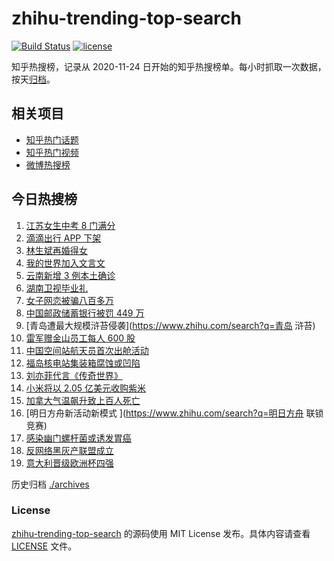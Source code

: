 # zhihu-trending-top-search

[![Build Status](https://github.com/justjavac/zhihu-trending-top-search/workflows/ci/badge.svg?branch=main)](https://github.com/justjavac/zhihu-trending-top-search/actions)
[![license](https://img.shields.io/github/license/justjavac/zhihu-trending-top-search)](https://github.com/justjavac/zhihu-trending-top-search/blob/main/LICENSE)

知乎热搜榜，记录从 2020-11-24 日开始的知乎热搜榜单。每小时抓取一次数据，按天[归档](./archives)。

## 相关项目

- [知乎热门话题](https://github.com/justjavac/zhihu-trending-hot-questions)
- [知乎热门视频](https://github.com/justjavac/zhihu-trending-hot-video)
- [微博热搜榜](https://github.com/justjavac/weibo-trending-hot-search)

## 今日热搜榜

<!-- BEGIN -->
<!-- 最后更新时间 Mon Jul 05 2021 15:04:57 GMT+0800 (China Standard Time) -->

1. [江苏女生中考 8 门满分](https://www.zhihu.com/search?q=中考)
2. [滴滴出行 APP 下架](https://www.zhihu.com/search?q=滴滴下架)
3. [林生斌再婚得女](https://www.zhihu.com/search?q=林生斌)
4. [我的世界加入文言文](https://www.zhihu.com/search?q=我的世界)
5. [云南新增 3 例本土确诊](https://www.zhihu.com/search?q=云南疫情)
6. [湖南卫视毕业礼](https://www.zhihu.com/search?q=2021毕业礼)
7. [女子网恋被骗八百多万](https://www.zhihu.com/search?q=网恋被骗)
8. [中国邮政储蓄银行被罚 449 万](https://www.zhihu.com/search?q=中国邮政储蓄银行)
9. [青岛遭最大规模浒苔侵袭](https://www.zhihu.com/search?q=青岛 浒苔)
10. [雷军赠金山员工每人 600 股](https://www.zhihu.com/search?q=金山股票)
11. [中国空间站航天员首次出舱活动](https://www.zhihu.com/search?q=首次出舱)
12. [福岛核电站集装箱腐蚀或凹陷](https://www.zhihu.com/search?q=福岛核电站)
13. [刘亦菲代言《传奇世界》](https://www.zhihu.com/search?q=传奇世界手游)
14. [小米将以 2.05 亿美元收购紫米](https://www.zhihu.com/search?q=小米收购紫米)
15. [加拿大气温飙升致上百人死亡](https://www.zhihu.com/search?q=加拿大气温飙升)
16. [明日方舟新活动新模式 ](https://www.zhihu.com/search?q=明日方舟 联锁竞赛)
17. [感染幽门螺杆菌或诱发胃癌](https://www.zhihu.com/search?q=幽门螺杆菌)
18. [反网络黑灰产联盟成立](https://www.zhihu.com/search?q=TapTap)
19. [意大利晋级欧洲杯四强](https://www.zhihu.com/search?q=意大利队)

<!-- END -->

历史归档 [./archives](./archives)

### License

[zhihu-trending-top-search](https://github.com/justjavac/zhihu-trending-top-search)
的源码使用 MIT License 发布。具体内容请查看 [LICENSE](./LICENSE) 文件。
